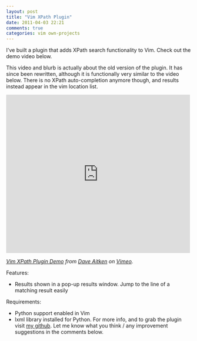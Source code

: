 ```yaml
---
layout: post
title: "Vim XPath Plugin"
date: 2011-04-03 22:21
comments: true
categories: vim own-projects
---
```


I've built a plugin that adds XPath search functionality to Vim. Check out the demo video below. 

This video and blurb is actually about the old version of the plugin. It has since been rewritten, although it is functionally very similar to the video below. There is no XPath auto-completion anymore though, and results instead appear in the vim location list.

<iframe src="http://player.vimeo.com/video/21857707" width="500" height="431" frameborder="0" webkitAllowFullScreen mozallowfullscreen allowFullScreen></iframe>
<p style="font-style: italic"><a href="http://vimeo.com/21857707">Vim XPath Plugin Demo</a> from <a href="http://vimeo.com/actionshrimp">Dave Aitken</a> on <a href="https://vimeo.com">Vimeo</a>.</p>

Features:
  *   Results shown in a pop-up results window. Jump to the line of a matching result easily

Requirements:
  *   Python support enabled in Vim
  *   lxml library installed for Python. For more info, and to grab the plugin visit [my github][1]. Let me know what you think / any improvement suggestions in the comments below.

 [1]: https://github.com/actionshrimp/vim-xpath
